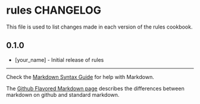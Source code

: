 rules CHANGELOG
===============

This file is used to list changes made in each version of the rules cookbook.

0.1.0
-----
- [your_name] - Initial release of rules

- - -
Check the [Markdown Syntax Guide](http://daringfireball.net/projects/markdown/syntax) for help with Markdown.

The [Github Flavored Markdown page](http://github.github.com/github-flavored-markdown/) describes the differences between markdown on github and standard markdown.
